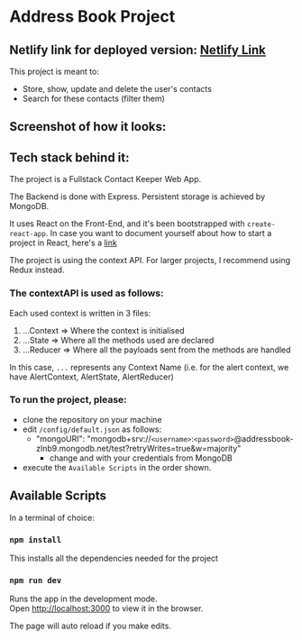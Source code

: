 # Address Book Project

## Netlify link for deployed version: [Netlify Link](https://brave-cori-49080b.netlify.com)

This project is meant to: 

* Store, show, update and delete the user's contacts
* Search for these contacts (filter them)


## Screenshot of how it looks: 



## Tech stack behind it: 

The project is a Fullstack Contact Keeper Web App.

The Backend is done with Express. Persistent storage is achieved by MongoDB.

It uses React on the Front-End, and it's been bootstrapped with `create-react-app`. 
In case you want to document yourself about how to start a project in React, here's a [link](https://reactjs.org/docs/create-a-new-react-app.html)

The project is using the context API. 
For larger projects, I recommend using Redux instead. 


### The contextAPI is used as follows: 

Each used context is written in 3 files: 

1. ...Context => Where the context is initialised
1. ...State => Where all the methods used are declared
1. ...Reducer => Where all the payloads sent from the methods are handled 

In this case, `...` represents any Context Name (i.e. for the alert context, we have AlertContext, AlertState, AlertReducer)

### To run the project, please:

* clone the repository on your machine
* edit `/config/default.json` as follows:
  * "mongoURI": "mongodb+srv://`<username>`:`<password>`@addressbook-zlnb9.mongodb.net/test?retryWrites=true&w=majority"
    * change <username> and <password> with your credentials from MongoDB
* execute the `Available Scripts` in the order shown.

## Available Scripts

In a terminal of choice: 

### `npm install` 

This installs all the dependencies needed for the project

### `npm run dev`

Runs the app in the development mode.<br>
Open [http://localhost:3000](http://localhost:3000) to view it in the browser.

The page will auto reload if you make edits.

